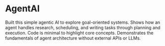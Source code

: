 # AgentAI
Built this simple agentic AI to explore goal-oriented systems. Shows how an agent handles research, scheduling, and writing tasks through planning and execution. Code is minimal to highlight core concepts. Demonstrates the fundamentals of agent architecture without external APIs or LLMs.
